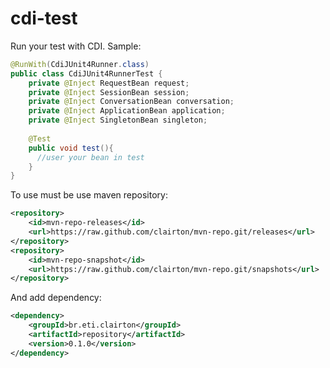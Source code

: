 # cdi-test
Run your test with CDI.
Sample:
```java
@RunWith(CdiJUnit4Runner.class)
public class CdiJUnit4RunnerTest {
	private @Inject RequestBean request;
	private @Inject SessionBean session;
	private @Inject ConversationBean conversation;
	private @Inject ApplicationBean application;
	private @Inject SingletonBean singleton;
	
	@Test
	public void test(){
	  //user your bean in test
	}
}
```


To use must be use maven repository:

```xml
<repository>
	<id>mvn-repo-releases</id>
	<url>https://raw.github.com/clairton/mvn-repo.git/releases</url>
</repository>
<repository>
	<id>mvn-repo-snapshot</id>
	<url>https://raw.github.com/clairton/mvn-repo.git/snapshots</url>
</repository>
```
 And add dependency:
```xml
<dependency>
    <groupId>br.eti.clairton</groupId>
	<artifactId>repository</artifactId>
	<version>0.1.0</version>
</dependency>
```
